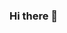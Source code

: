 ### Hi there 👋

<!--
**Ryd5906/Ryd5906** is a ✨ _special_ ✨ repository because its `README.md` (this file) appears on your GitHub profile.

Here are some ideas to get you started:
- Hi, i'm Latters, a passionate student in web development.
- I'm interested in code and I am a web developer.
- 🌱 I’m currently diving into the realm of web development, exploring every aspect and, more specifically, discovering affective method to master the craft.
- 👯 I’m looking to collaborate on I'm involved to explore different development methodologies from around the world. wish me luck!
- 📫 How to reach me: Lattersrubruneys@gmail.com.
<br></br>
More about me: www.linkedin.com/in/latteryd.

I eagerly anticipate the joy of engaging in meaningful exchanges and sharing thoughtd with you --> 
